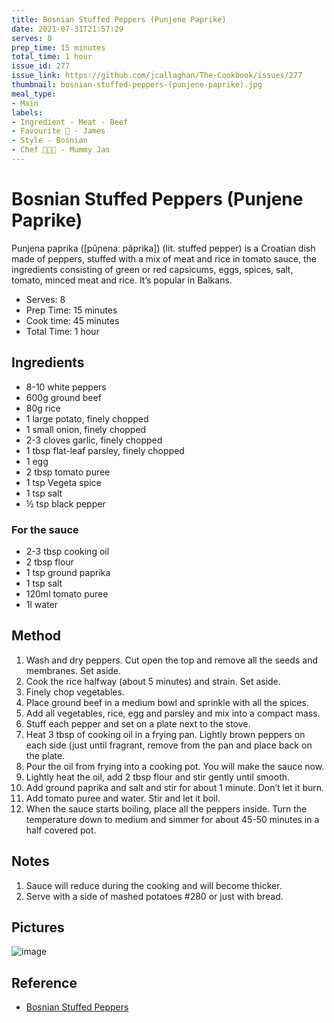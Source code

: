 ```yaml
---
title: Bosnian Stuffed Peppers (Punjene Paprike)
date: 2021-07-31T21:57:29
serves: 8
prep_time: 15 minutes
total_time: 1 hour
issue_id: 277
issue_link: https://github.com/jcallaghan/The-Cookbook/issues/277
thumbnail: bosnian-stuffed-peppers-(punjene-paprike).jpg
meal_type:
- Main
labels:
- Ingredient - Meat - Beef
- Favourite 🥰 - James
- Style - Bosnian
- Chef 🧑🏼‍🍳 - Mummy Jas
---
```


# Bosnian Stuffed Peppers (Punjene Paprike)

Punjena paprika ([pûɲenaː pǎprika]) (lit. stuffed pepper) is a Croatian dish made of peppers, stuffed with a mix of meat and rice in tomato sauce, the ingredients consisting of green or red capsicums, eggs, spices, salt, tomato, minced meat and rice. It’s popular in Balkans.

- Serves: 8
- Prep Time: 15 minutes
- Cook time: 45 minutes
- Total Time: 1 hour

## Ingredients

- 8-10 white peppers
- 600g ground beef
- 80g rice
- 1 large potato, finely chopped
- 1 small onion, finely chopped
- 2-3 cloves garlic, finely chopped
- 1 tbsp flat-leaf parsley, finely chopped
- 1 egg
- 2 tbsp tomato puree
- 1 tsp Vegeta spice
- 1 tsp salt
- ½ tsp black pepper

### For the sauce

- 2-3 tbsp cooking oil
- 2 tbsp flour
- 1 tsp ground paprika
- 1 tsp salt
- 120ml tomato puree
- 1l water

## Method

1. Wash and dry peppers. Cut open the top and remove all the seeds and membranes. Set aside.
2. Cook the rice halfway (about 5 minutes) and strain. Set aside.
3. Finely chop vegetables.
4. Place ground beef in a medium bowl and sprinkle with all the spices.
5. Add all vegetables, rice, egg and parsley and mix into a compact mass.
6. Stuff each pepper and set on a plate next to the stove.
7. Heat 3 tbsp of cooking oil in a frying pan. Lightly brown peppers on each side (just until fragrant, remove from the pan and place back on the plate.
8. Pour the oil from frying into a cooking pot. You will make the sauce now.
9. Lightly heat the oil, add 2 tbsp flour and stir gently until smooth.
10. Add ground paprika and salt and stir for about 1 minute. Don’t let it burn.
11. Add tomato puree and water. Stir and let it boil.
12. When the sauce starts boiling, place all the peppers inside. Turn the temperature down to medium and simmer for about 45-50 minutes in a half covered pot.

## Notes

1. Sauce will reduce during the cooking and will become thicker.
2. Serve with a side of mashed potatoes #280 or just with bread.

## Pictures

![image](https://github.com/jcallaghan/The-Cookbook/blob/main/recipes/images/bosnian-stuffed-peppers-punjene-paprike-1.jpg)

## Reference

- [Bosnian Stuffed Peppers](https://bakingwithsibella.com/2013/08/07/bosnian-stuffed-peppers)
